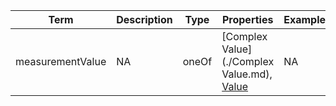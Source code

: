 |Term | Description | Type | Properties | Example | Enum|
| ---| ---| ---| ---| ---| --- |
| measurementValue | NA | oneOf | [Complex Value](./Complex Value.md), [Value](./Value.md) | NA | NA|
